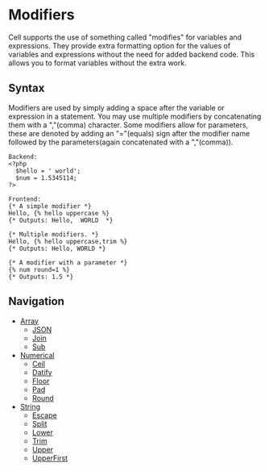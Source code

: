 Modifiers
===============
Cell supports the use of something called "modifies" for variables and expressions. They provide extra formatting
option for the values of variables and expressions without the need for added backend code. This allows you to
format variables without the extra work.

Syntax
-------------
Modifiers are used by simply adding a space after the variable or expression in a statement. You may use multiple
modifiers by concatenating them with a ","(comma) character. Some modifiers allow for parameters, these are denoted
by adding an "="(equals) sign after the modifier name followed by the parameters(again concatenated with a ","(comma)).

```
Backend:
<?php
  $hello = ' world';
  $num = 1.5345114;
?>

Frontend:
{* A simple modifier *}
Hello, {% hello uppercase %}
{* Outputs: Hello,  WORLD  *}

{* Multiple modifiers. *}
Hello, {% hello uppercase,trim %}
{* Outputs: Hello, WORLD *}

{* A modifier with a parameter *}
{% num round=1 %}
{* Outputs: 1.5 *}
```

Navigation
---------------
- [Array](Array/README.md)
  - [JSON](Array/JSON.md)
  - [Join](Array/Join.md)
  - [Sub](Array/Sub.md)
- [Numerical](Numerical/README.md)
  - [Ceil](Numerical/Ceil.md)
  - [Datify](Numerical/Datify.md)
  - [Floor](Numerical/Floor.md)
  - [Pad](Numerical/Pad.md)
  - [Round](Numerical/Round.md)
- [String](String/README.md)
  - [Escape](String/Escape.md)
  - [Split](String/Split.md)
  - [Lower](String/Lower.md)
  - [Trim](String/Trim.md)
  - [Upper](String/Upper.md)
  - [UpperFirst](String/UpperFirst.md)